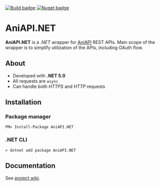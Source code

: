 [![Build badge](https://img.shields.io/badge/build-passing-green)](#)
[![Nuget badge](https://img.shields.io/badge/nuget-v1.1.1-blue)](https://www.nuget.org/packages/AniAPI.NET/1.1.1)

# AniAPI.NET

**AniAPI.NET** is a *.NET* wrapper for [AniAPI](https://github.com/AniAPI-Team/AniAPI) REST APIs.
Main scope of the wrapper is to simplify utilization of the APIs, including OAuth flow.

## About

* Developed with **.NET 5.0**
* All requests are `async`
* Can handle both *HTTPS* and *HTTP* requests

## Installation

### Package manager

```
PM> Install-Package AniAPI.NET
```

### .NET CLI

```
> dotnet add package AniAPI.NET
```

## Documentation

See [project wiki](https://github.com/AniAPI-Team/AniAPI.NET/wiki).
